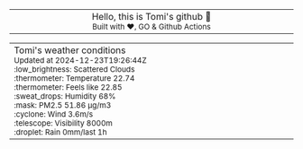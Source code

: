 
<div align="center">
<table>
<tbody>
<td align="center">
<img width="2000" height="0"><br>
Hello, this is Tomi's github 👋<br>
<sup>Built with ❤️, GO & Github Actions</sup><br>
<img width="2000" height="0">
</td>
</tbody>
</table>
</div>
<table>
<tbody>
<td align="left">
<img width="2000" height="0"><br>
Tomi's weather conditions<br>
<sup>Updated at 2024-12-23T19:26:44Z</sup><br>
<sup>:low_brightness: Scattered Clouds</sup><br>
<sup>:thermometer: Temperature 22.74 </sup><br>
<sup>:thermometer: Feels like 22.85</sup><br>
<sup>:sweat_drops: Humidity 68%</sup><br>
<sup>:mask: PM2.5 51.86 μg/m3</sup><br>
<sup>:cyclone: Wind 3.6m/s </sup><br>
<sup>:telescope: Visibility 8000m </sup><br>
<sup>:droplet: Rain 0mm/last 1h </sup><br>
<img width="2000" height="0">
</td>
<td align="left">
<img width="2000" height="0"><br>
<br>
<img width="2000" height="0">
</td>
</tbody>
</table>
</div>
    